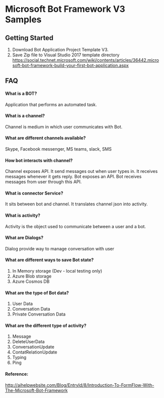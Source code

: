 # Microsoft Bot Framework V3 Samples

## Getting Started
1. Download Bot Application Project Template V3.
2. Save Zip file to Visual Studio 2017 template directory
https://social.technet.microsoft.com/wiki/contents/articles/36442.microsoft-bot-framework-build-your-first-bot-application.aspx

## FAQ
#### What is a BOT?
Application that performs an automated task.

#### What is a channel?
Channel is medium in which user communicates with Bot.

#### What are different channels available?
Skype, Facebook messenger, MS teams, slack, SMS

#### How bot interacts with channel?
Channel exposes API. 
It send messages out when user types in. 
It receives messages whenever it gets reply.
Bot exposes an API.
Bot receives messages from user through this API.

#### What is connector Service?
It sits between bot and channel. It translates channel json into activity.

#### What is activity?
Activity is the object used to communicate between a user and a bot.

#### What are Dialogs?
Dialog provide way to manage conversation with user

#### What are different ways to save Bot state?
1. In Memory storage (Dev - local testing only)
2. Azure Blob storage
3. Azure Cosmos DB

#### What are the type of Bot data?
1. User Data
2. Conversation Data
3. Private Conversation Data

#### What are the different type of activity?
1. Message
2. DeleteUserData
3. ConversationUpdate
4. ContatRelationUpdate
5. Typing
6. Ping

#### Reference:
http://aihelpwebsite.com/Blog/EntryId/8/Introduction-To-FormFlow-With-The-Microsoft-Bot-Framework
